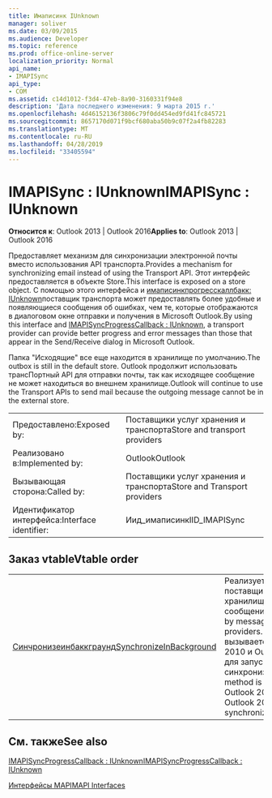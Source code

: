 ```yaml
---
title: Имаписинк IUnknown
manager: soliver
ms.date: 03/09/2015
ms.audience: Developer
ms.topic: reference
ms.prod: office-online-server
localization_priority: Normal
api_name:
- IMAPISync
api_type:
- COM
ms.assetid: c14d1012-f3d4-47eb-8a90-3160331f94e8
description: 'Дата последнего изменения: 9 марта 2015 г.'
ms.openlocfilehash: 4d46152136f3806c79f0dd454ed9fd41fc845721
ms.sourcegitcommit: 8657170d071f9bcf680aba50b9c07f2a4fb82283
ms.translationtype: MT
ms.contentlocale: ru-RU
ms.lasthandoff: 04/28/2019
ms.locfileid: "33405594"
---
```

# <a name="imapisync--iunknown"></a><span data-ttu-id="90d86-103">IMAPISync : IUnknown</span><span class="sxs-lookup"><span data-stu-id="90d86-103">IMAPISync : IUnknown</span></span>

  
  
<span data-ttu-id="90d86-104">**Относится к**: Outlook 2013 | Outlook 2016</span><span class="sxs-lookup"><span data-stu-id="90d86-104">**Applies to**: Outlook 2013 | Outlook 2016</span></span> 
  
<span data-ttu-id="90d86-105">Предоставляет механизм для синхронизации электронной почты вместо использования API транспорта.</span><span class="sxs-lookup"><span data-stu-id="90d86-105">Provides a mechanism for synchronizing email instead of using the Transport API.</span></span> <span data-ttu-id="90d86-106">Этот интерфейс предоставляется в объекте Store.</span><span class="sxs-lookup"><span data-stu-id="90d86-106">This interface is exposed on a store object.</span></span> <span data-ttu-id="90d86-107">С помощью этого интерфейса и [имаписинкпрогресскаллбакк: IUnknown](imapisyncprogresscallbackiunknown.md)поставщик транспорта может предоставлять более удобные и появляющиеся сообщения об ошибках, чем те, которые отображаются в диалоговом окне отправки и получения в Microsoft Outlook.</span><span class="sxs-lookup"><span data-stu-id="90d86-107">By using this interface and [IMAPISyncProgressCallback : IUnknown](imapisyncprogresscallbackiunknown.md), a transport provider can provide better progress and error messages than those that appear in the Send/Receive dialog in Microsoft Outlook.</span></span>
  
<span data-ttu-id="90d86-108">Папка "Исходящие" все еще находится в хранилище по умолчанию.</span><span class="sxs-lookup"><span data-stu-id="90d86-108">The outbox is still in the default store.</span></span> <span data-ttu-id="90d86-109">Outlook продолжит использовать трансПортный API для отправки почты, так как исходящее сообщение не может находиться во внешнем хранилище.</span><span class="sxs-lookup"><span data-stu-id="90d86-109">Outlook will continue to use the Transport APIs to send mail because the outgoing message cannot be in the external store.</span></span>
  
|||
|:-----|:-----|
|<span data-ttu-id="90d86-110">Предоставлено:</span><span class="sxs-lookup"><span data-stu-id="90d86-110">Exposed by:</span></span>  <br/> |<span data-ttu-id="90d86-111">Поставщики услуг хранения и транспорта</span><span class="sxs-lookup"><span data-stu-id="90d86-111">Store and transport providers</span></span>  <br/> |
|<span data-ttu-id="90d86-112">Реализовано в:</span><span class="sxs-lookup"><span data-stu-id="90d86-112">Implemented by:</span></span>  <br/> |<span data-ttu-id="90d86-113">Outlook</span><span class="sxs-lookup"><span data-stu-id="90d86-113">Outlook</span></span>  <br/> |
|<span data-ttu-id="90d86-114">Вызывающая сторона:</span><span class="sxs-lookup"><span data-stu-id="90d86-114">Called by:</span></span>  <br/> |<span data-ttu-id="90d86-115">Поставщики услуг хранения и транспорта</span><span class="sxs-lookup"><span data-stu-id="90d86-115">Store and Transport providers</span></span>  <br/> |
|<span data-ttu-id="90d86-116">Идентификатор интерфейса:</span><span class="sxs-lookup"><span data-stu-id="90d86-116">Interface identifier:</span></span>  <br/> |<span data-ttu-id="90d86-117">Иид_имаписинк</span><span class="sxs-lookup"><span data-stu-id="90d86-117">IID_IMAPISync</span></span>  <br/> |
   
## <a name="vtable-order"></a><span data-ttu-id="90d86-118">Заказ vtable</span><span class="sxs-lookup"><span data-stu-id="90d86-118">Vtable order</span></span>

|||
|:-----|:-----|
|[<span data-ttu-id="90d86-119">Синчронизеинбаккграунд</span><span class="sxs-lookup"><span data-stu-id="90d86-119">SynchronizeInBackground</span></span>](imapisyncsynchronizeinbackground.md) <br/> |<span data-ttu-id="90d86-120">Реализуется поставщиками хранилищ сообщений.</span><span class="sxs-lookup"><span data-stu-id="90d86-120">Implemented by message store providers.</span></span> <span data-ttu-id="90d86-121">Этот метод вызывается Outlook 2010 и Outlook 2013 для запуска синхронизации.</span><span class="sxs-lookup"><span data-stu-id="90d86-121">This method is called by Outlook 2010 and Outlook 2013 to start synchronization.</span></span>  <br/> |
   
## <a name="see-also"></a><span data-ttu-id="90d86-122">См. также</span><span class="sxs-lookup"><span data-stu-id="90d86-122">See also</span></span>



[<span data-ttu-id="90d86-123">IMAPISyncProgressCallback : IUnknown</span><span class="sxs-lookup"><span data-stu-id="90d86-123">IMAPISyncProgressCallback : IUnknown</span></span>](imapisyncprogresscallbackiunknown.md)


[<span data-ttu-id="90d86-124">Интерфейсы MAPI</span><span class="sxs-lookup"><span data-stu-id="90d86-124">MAPI Interfaces</span></span>](mapi-interfaces.md)

